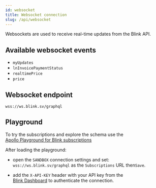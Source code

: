 ```yaml
---
id: websocket
title: Websocket connection
slug: /api/websocket
---
```


Websockets are used to receive real-time updates from the Blink API.

## Available websocket events

* `myUpdates`
* `lnInvoicePaymentStatus`
* `realtimePrice`
* `price`

## Websocket endpoint

`wss://ws.blink.sv/graphql`

## Playground
To try the subscriptions and explore the schema use the<br />
[Apollo Playground for Blink subscriptions](https://studio.apollographql.com/sandbox/explorer?endpoint=https%3A%2F%2Fapi.blink.sv%2Fgraphql&explorerURLState=N4IgJg9gxgrgtgUwHYBcQC4QGcYCMtQBOAlgA4rERIAEAyngSeZUgBQAkxSpMK61AJQQBDADYVEABRJQEASW68AhAEpqwADo1qhEeOJSZCVlx59qnRSjWbt1HXokJpxWeq33P1YmA9fquChQtMIoLm62-p64wlgIflEQAGZJcSgJngC%2BGdnauZkgADQgAG7CJMK4oghYGCCR1BogprxN-A32TbCEukhQAJ5tjSAAqrQAIk1%2B%2BSCZQA)

After loading the playground:

* open the `SANDBOX` connection settings and set:<br />
`wss://ws.blink.sv/graphql` as the `Subscriptions` URL then`Save`.

* add the `X-API-KEY` header with your API key from the <br />
[Blink Dashboard](https://dashboard.blink.sv) to authenticate the connection.
